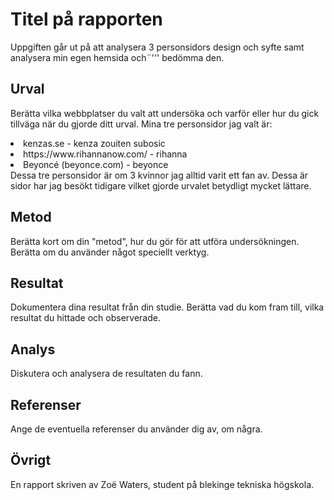 Titel på rapporten
=======================

Uppgiften går ut på att analysera 3 personsidors design och syfte samt analysera min egen hemsida och¨''' bedömma den.

Urval
-----------------------

Berätta vilka webbplatser du valt att undersöka och varför eller hur du gick tillväga när du gjorde ditt urval.
Mina tre personsidor jag valt är:
<li>kenzas.se - kenza zouiten subosic</li>
<li>https://www.rihannanow.com/ - rihanna</li>
<li>Beyoncé (beyonce.com) - beyonce</li>
Dessa tre personsidor är om 3 kvinnor jag alltid varit ett fan av. Dessa är sidor har jag besökt tidigare vilket gjorde urvalet betydligt mycket lättare.


Metod
-----------------------

Berätta kort om din "metod", hur du gör för att utföra undersökningen. Berätta om du använder något speciellt verktyg.

Resultat
-----------------------

Dokumentera dina resultat från din studie. Berätta vad du kom fram till, vilka resultat du hittade och observerade.

Analys
-----------------------

Diskutera och analysera de resultaten du fann.

Referenser
-----------------------

Ange de eventuella referenser du använder dig av, om några.

Övrigt
-----------------------

En rapport skriven av Zoë Waters, student på blekinge tekniska högskola.